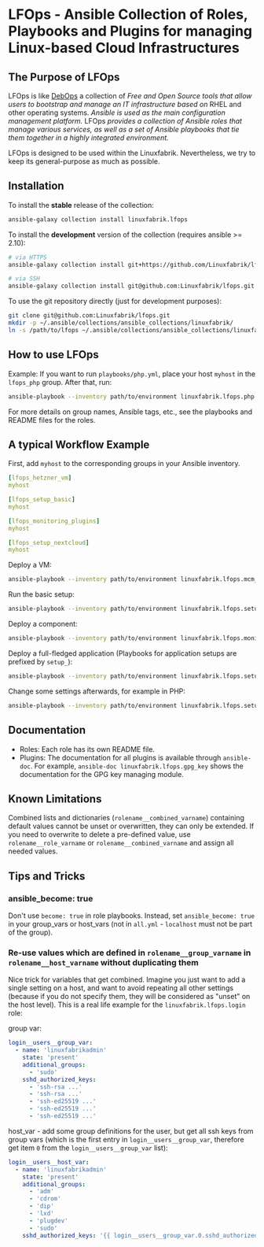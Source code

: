 # LFOps - Ansible Collection of Roles, Playbooks and Plugins for managing Linux-based Cloud Infrastructures

## The Purpose of LFOps

LFOps is like [DebOps](https://docs.debops.org/) a collection of *Free and Open Source tools that allow users to bootstrap and manage an IT infrastructure based on* RHEL and other operating systems. *Ansible is used as the main configuration management platform.* LFOps *provides a collection of Ansible roles that manage various services, as well as a set of Ansible playbooks that tie them together in a highly integrated environment.*

LFOps is designed to be used within the Linuxfabrik. Nevertheless, we try to keep its general-purpose as much as possible.


## Installation

To install the **stable** release of the collection:
```bash
ansible-galaxy collection install linuxfabrik.lfops
```

To install the **development** version of the collection (requires ansible >= 2.10):
```bash
# via HTTPS
ansible-galaxy collection install git+https://github.com/Linuxfabrik/lfops.git

# via SSH
ansible-galaxy collection install git@github.com:Linuxfabrik/lfops.git
```

To use the git repository directly (just for development purposes):
```bash
git clone git@github.com:Linuxfabrik/lfops.git
mkdir -p ~/.ansible/collections/ansible_collections/linuxfabrik/
ln -s /path/to/lfops ~/.ansible/collections/ansible_collections/linuxfabrik/
```

## How to use LFOps

Example: If you want to run `playbooks/php.yml`, place your host `myhost` in the `lfops_php` group. After that, run:

```bash
ansible-playbook --inventory path/to/environment linuxfabrik.lfops.php --limit myhost
```

For more details on group names, Ansible tags, etc., see the playbooks and README files for the roles.


## A typical Workflow Example

First, add `myhost` to the corresponding groups in your Ansible inventory.

```yaml
[lfops_hetzner_vm]
myhost

[lfops_setup_basic]
myhost

[lfops_monitoring_plugins]
myhost

[lfops_setup_nextcloud]
myhost
```

Deploy a VM:

```bash
ansible-playbook --inventory path/to/environment linuxfabrik.lfops.mcm_vm --limit myhost
```

Run the basic setup:

```bash
ansible-playbook --inventory path/to/environment linuxfabrik.lfops.setup_basic --limit myhost
```

Deploy a component:

```bash
ansible-playbook --inventory path/to/environment linuxfabrik.lfops.monitoring_plugins --limit myhost
```

Deploy a full-fledged application (Playbooks for application setups are prefixed by `setup_`):

```bash
ansible-playbook --inventory path/to/environment linuxfabrik.lfops.setup_nextcloud --limit myhost
```

Change some settings afterwards, for example in PHP:

```bash
ansible-playbook --inventory path/to/environment linuxfabrik.lfops.setup_nextcloud --limit myhost --tags php
```


## Documentation

* Roles: Each role has its own README file.
* Plugins: The documentation for all plugins is available through `ansible-doc`. For example, `ansible-doc linuxfabrik.lfops.gpg_key` shows the documentation for the GPG key managing module.


## Known Limitations

Combined lists and dictionaries (`rolename__combined_varname`) containing default values cannot be unset or overwritten, they can only be extended. If you need to overwrite to delete a pre-defined value, use `rolename__role_varname` or `rolename__combined_varname` and assign all needed values.


## Tips and Tricks

### ansible_become: true

Don't use `become: true` in role playbooks. Instead, set `ansible_become: true` in your group_vars or host_vars (not in `all.yml` - `localhost` must not be part of the group).


### Re-use values which are defined in `rolename__group_varname` in `rolename__host_varname` without duplicating them

Nice trick for variables that get combined. Imagine you just want to add a single setting on a host, and want to avoid repeating all other settings (because if you do not specify them, they will be considered as "unset" on the host level). This is a real life example for the `linuxfabrik.lfops.login` role:

group var:
```yaml
login__users__group_var:
  - name: 'linuxfabrikadmin'
    state: 'present'
    additional_groups:
      - 'sudo'
    sshd_authorized_keys:
      - 'ssh-rsa ...'
      - 'ssh-rsa ...'
      - 'ssh-ed25519 ...'
      - 'ssh-ed25519 ...'
      - 'ssh-ed25519 ...'
```

host_var - add some group definitions for the user, but get all ssh keys from group vars (which is the first entry in `login__users__group_var`, therefore get item `0` from the `login__users__group_var` list):
```yaml
login__users__host_var:
  - name: 'linuxfabrikadmin'
    state: 'present'
    additional_groups:
      - 'adm'
      - 'cdrom'
      - 'dip'
      - 'lxd'
      - 'plugdev'
      - 'sudo'
    sshd_authorized_keys: '{{ login__users__group_var.0.sshd_authorized_keys }}'
```
